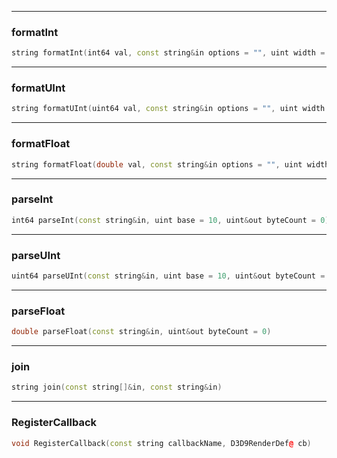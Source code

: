 
---
### formatInt
```cpp
string formatInt(int64 val, const string&in options = "", uint width = 0)
```

---
### formatUInt
```cpp
string formatUInt(uint64 val, const string&in options = "", uint width = 0)
```

---
### formatFloat
```cpp
string formatFloat(double val, const string&in options = "", uint width = 0, uint precision = 0)
```

---
### parseInt
```cpp
int64 parseInt(const string&in, uint base = 10, uint&out byteCount = 0)
```

---
### parseUInt
```cpp
uint64 parseUInt(const string&in, uint base = 10, uint&out byteCount = 0)
```

---
### parseFloat
```cpp
double parseFloat(const string&in, uint&out byteCount = 0)
```

---
### join
```cpp
string join(const string[]&in, const string&in)
```

---
### RegisterCallback
```cpp
void RegisterCallback(const string callbackName, D3D9RenderDef@ cb)
```

